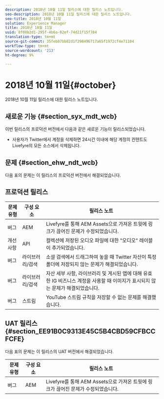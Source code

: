 ```yaml
---
description: 2018년 10월 11일 릴리스에 대한 릴리스 노트입니다.
seo-description: 2018년 10월 11일 릴리스에 대한 릴리스 노트입니다.
seo-title: 2018년 10월 11일
solution: Experience Manager
title: 2018년 10월 11일
uuid: 8f08b2d1-295f-4b6a-82ef-74d21f15f784
translation-type: tm+mt
source-git-commit: 35feb87bb82d1f298496717a65f1972cf4e71104
workflow-type: tm+mt
source-wordcount: '213'
ht-degree: 9%

---
```



# 2018년 10월 11일{#october}

2018년 10월 11일 릴리스에 대한 릴리스 노트입니다.

## 새로운 기능 {#section_syx_mdt_wcb}

이번 릴리스의 프로덕션 버전에서 다음과 같은 새로운 기능이 릴리스되었습니다.

* 사용자가 Twitter에서 계정을 삭제하면 24시간 이내에 해당 계정의 컨텐트도 Livefyre의 모든 소스에서 삭제됩니다.

## 문제 {#section_ehw_ndt_wcb}

다음 표의 문제는 이 릴리스의 프로덕션 버전에서 해결되었습니다.

## 프로덕션 릴리스

| **문제 유형** | **구성 요소** | **릴리스 노트** |
|---|---|---|
| 버그 | AEM | Livefyre를 통해 AEM Assets으로 가져온 트윗에 링크가 끊어진 문제가 수정되었습니다. |
| 개선 사항 | API | 컬렉션에 저장된 오디오 파일에 대한 &quot;오디오&quot; 레이블이 추가되었습니다. |
| 버그 | 라이브러리/검색 | 소셜 검색에서 드래그하여 놓을 때 Twitter 자산이 특정 폴더에 저장되지 않는 문제가 해결되었습니다. |
| 버그 | 라이브러리/검색 | 자산 세부 사항, 라이브러리 및 게시된 앱에 대해 유효한 IG 비즈니스 계정을 사용할 때 이미지가 표시되지 않는 문제가 해결되었습니다. |
| 버그 | 스트림 | YouTube 스트림 규칙을 저장할 수 없는 문제를 해결했습니다. |

## UAT 릴리스 {#section_EE91B0C9313E45C5B4CBD59CFBCCFCFE}

다음 표의 문제는 이 릴리스의 UAT 버전에서 해결되었습니다.

| **문제 유형** | **구성 요소** | **릴리스 노트** |
|---|---|---|
| 버그 | AEM | Livefyre를 통해 AEM Assets으로 가져온 트윗에 링크가 끊어진 문제가 수정되었습니다. |

